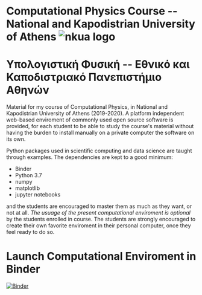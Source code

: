 # Computational Physics Course --  National and Kapodistrian University of Athens ![nkua logo](https://www.uoa.gr/fileadmin/user_upload/uoa_logo_gr.svg)
# Υπολογιστική Φυσική -- Εθνικό και Καποδιστριακό Πανεπιστήμιο Αθηνών

Material for my course of Computational Physics, in National and Kapodistrian University of Athens (2019-2020). 
A platform independent web-based enviroment of commonly used open source software is provided, 
for each student to be able to study the course's material 
without having the burden to install manually on a private computer the software on its own.

Python packages used in scientific computing and data science are taught through examples. 
The dependencies are kept to a good minimum:

 * Binder
 * Python 3.7
 * numpy
 * matplotlib
 * jupyter notebooks

and the students are encouraged to master them as much as they want, or not at all. 
*The usuage of the present computational enviroment is optional* by the students enrolled in course. 
The students are strongly encouraged to create their own favorite enviroment in their personal computer, once they feel ready to do so.

# Launch Computational Enviroment in Binder

[![Binder](http://mybinder.org/badge.svg)](https://mybinder.org/v2/gh/theofil/CompPhysics/master)


